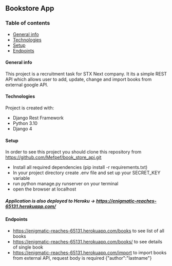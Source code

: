 ## Bookstore App

### Table of contents
* [General info](#general-info)
* [Technologies](#Technologies)
* [Setup](#Setup)
* [Endpoints](#Endpoints)


#### General info
This project is a recruitment task for STX Next company. It its a simple REST API which allows user to add, update, change and import books from external google API.

#### Technologies
Project is created with:
* Django Rest Framework
* Python 3.10
* Django 4

#### Setup

In order to see this project you should clone this repository from https://github.com/Mefpef/book_store_api.git

* Install all required dependencies (pip install -r requirements.txt)
* In your project directory create .env file and set up your SECRET_KEY variable
* run python manage.py runserver on your terminal
* open the browser at localhost


##### Application is also deployed to Heroku  -> https://enigmatic-reaches-65131.herokuapp.com/ 


#### Endpoints
* https://enigmatic-reaches-65131.herokuapp.com/books to see list of all books
* https://enigmatic-reaches-65131.herokuapp.com/books/<id> to see details of single book
* https://enigmatic-reaches-65131.herokuapp.com/import to import books from external API, request body is required {"author":"lastname"}
